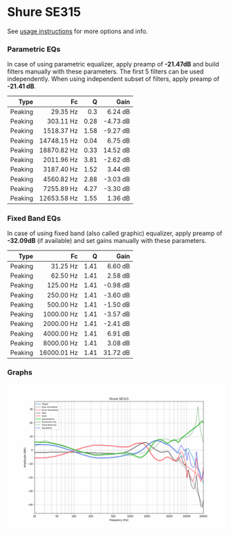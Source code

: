 # Shure SE315
See [usage instructions](https://github.com/jaakkopasanen/AutoEq#usage) for more options and info.

### Parametric EQs
In case of using parametric equalizer, apply preamp of **-21.47dB** and build filters manually
with these parameters. The first 5 filters can be used independently.
When using independent subset of filters, apply preamp of **-21.41 dB**.

| Type    | Fc          |    Q | Gain     |
|--------:|------------:|-----:|---------:|
| Peaking | 29.35 Hz    | 0.3  | 6.24 dB  |
| Peaking | 303.11 Hz   | 0.28 | -4.73 dB |
| Peaking | 1518.37 Hz  | 1.58 | -9.27 dB |
| Peaking | 14748.15 Hz | 0.04 | 6.75 dB  |
| Peaking | 18870.82 Hz | 0.33 | 14.52 dB |
| Peaking | 2011.96 Hz  | 3.81 | -2.62 dB |
| Peaking | 3187.40 Hz  | 1.52 | 3.44 dB  |
| Peaking | 4560.82 Hz  | 2.88 | -3.03 dB |
| Peaking | 7255.89 Hz  | 4.27 | -3.30 dB |
| Peaking | 12653.58 Hz | 1.55 | 1.36 dB  |

### Fixed Band EQs
In case of using fixed band (also called graphic) equalizer, apply preamp of **-32.09dB**
(if available) and set gains manually with these parameters.

| Type    | Fc          |    Q | Gain     |
|--------:|------------:|-----:|---------:|
| Peaking | 31.25 Hz    | 1.41 | 6.60 dB  |
| Peaking | 62.50 Hz    | 1.41 | 2.58 dB  |
| Peaking | 125.00 Hz   | 1.41 | -0.98 dB |
| Peaking | 250.00 Hz   | 1.41 | -3.60 dB |
| Peaking | 500.00 Hz   | 1.41 | -1.50 dB |
| Peaking | 1000.00 Hz  | 1.41 | -3.57 dB |
| Peaking | 2000.00 Hz  | 1.41 | -2.41 dB |
| Peaking | 4000.00 Hz  | 1.41 | 6.91 dB  |
| Peaking | 8000.00 Hz  | 1.41 | 3.08 dB  |
| Peaking | 16000.01 Hz | 1.41 | 31.72 dB |

### Graphs
![](./Shure%20SE315.png)
